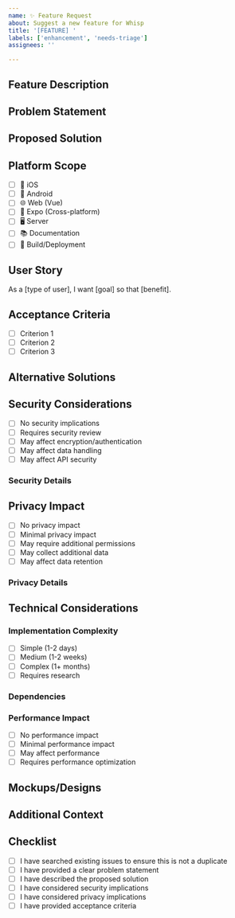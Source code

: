 ```yaml
---
name: ✨ Feature Request
about: Suggest a new feature for Whisp
title: '[FEATURE] '
labels: ['enhancement', 'needs-triage']
assignees: ''

---
```


## Feature Description

<!-- Provide a clear and concise description of the feature you'd like to see -->

## Problem Statement

<!-- Is your feature request related to a problem? Please describe. -->
<!-- A clear and concise description of what the problem is. Ex. I'm always frustrated when [...] -->

## Proposed Solution

<!-- Describe the solution you'd like to see implemented -->

## Platform Scope

<!-- Mark all platforms where this feature should be implemented -->

- [ ] 📱 iOS
- [ ] 🤖 Android
- [ ] 🌐 Web (Vue)
- [ ] 📱 Expo (Cross-platform)
- [ ] 🖥️ Server
- [ ] 📚 Documentation
- [ ] 🔧 Build/Deployment

## User Story

<!-- Write this feature as a user story -->
As a [type of user], I want [goal] so that [benefit].

## Acceptance Criteria

<!-- Define what "done" looks like for this feature -->

- [ ] Criterion 1
- [ ] Criterion 2
- [ ] Criterion 3

## Alternative Solutions

<!-- Describe any alternative solutions or features you've considered -->

## Security Considerations

<!-- If this feature has security implications, describe them -->

- [ ] No security implications
- [ ] Requires security review
- [ ] May affect encryption/authentication
- [ ] May affect data handling
- [ ] May affect API security

### Security Details
<!-- If applicable, provide security-related details -->

## Privacy Impact

<!-- How might this feature affect user privacy? -->

- [ ] No privacy impact
- [ ] Minimal privacy impact
- [ ] May require additional permissions
- [ ] May collect additional data
- [ ] May affect data retention

### Privacy Details
<!-- If applicable, provide privacy-related details -->

## Technical Considerations

### Implementation Complexity
- [ ] Simple (1-2 days)
- [ ] Medium (1-2 weeks)
- [ ] Complex (1+ months)
- [ ] Requires research

### Dependencies
<!-- List any dependencies or prerequisites -->

### Performance Impact
- [ ] No performance impact
- [ ] Minimal performance impact
- [ ] May affect performance
- [ ] Requires performance optimization

## Mockups/Designs

<!-- If applicable, add mockups, wireframes, or design concepts -->

## Additional Context

<!-- Add any other context, screenshots, or examples about the feature request here -->

## Checklist

- [ ] I have searched existing issues to ensure this is not a duplicate
- [ ] I have provided a clear problem statement
- [ ] I have described the proposed solution
- [ ] I have considered security implications
- [ ] I have considered privacy implications
- [ ] I have provided acceptance criteria
